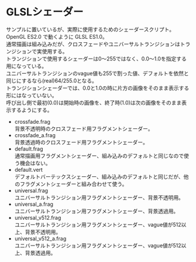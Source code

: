 # GLSLシェーダー

サンプルに置いているが、実際に使用するためのシェーダースクリプト。  
OpenGL ES2.0 で動くように GLSL ES1.0。  
通常描画は組み込みだが、クロスフェードやユニバーサルトランジションはトランジションで実使用する。  
トランジションで使用するシェーダーは0～255ではなく、0.0～1.0を指定する用になっている。  
ユニバーサルトランジションのvague値も255で割った値、デフォルトを依然と同じにするなら(real)64/255.0となる。  
トランジションシェーダーでは、0.0と1.0の時に片方の画像をそのまま表示する形にはなっていない。  
呼び出し側で最初(0.0)は開始時の画像を、終了時(1.0)は次の画像をそのまま表示するようにする。  

* crossfade.frag  
背景不透明時のクロスフェード用フラグメントシェーダー。
* crossfade_a.frag  
背景透過時のクロスフェード用フラグメントシェーダー。
* default.frag  
通常描画用フラグメントシェーダー、組み込みのデフォルトと同じなので使う機会はない。
* default.vert  
デフォルトバーテックスシェーダー、組み込みのデフォルトと同じだが、他のフラグメントシェーダーと組み合わせて使う。
* universal.frag  
ユニバーサルトランジション用フラグメントシェーダー、背景不透明用。
* universal_a.frag    
ユニバーサルトランジション用フラグメントシェーダー、背景透過用。
* universal_v512.frag  
ユニバーサルトランジション用フラグメントシェーダー、vague値が512以上、背景不透明用。
* universal_v512_a.frag  
ユニバーサルトランジション用フラグメントシェーダー、vague値が512以上、背景透過用。
